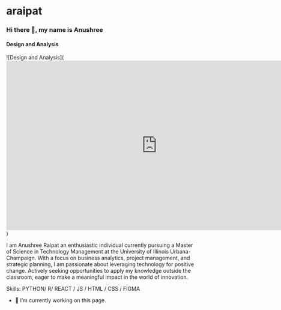 # araipat
### Hi there 👋, my name is Anushree
#### Design and Analysis
![Design and Analysis](<iframe style="border: 1px solid rgba(0, 0, 0, 0.1);" width="800" height="450" src="https://www.figma.com/embed?embed_host=share&url=https%3A%2F%2Fwww.figma.com%2Ffile%2FXiS8hGHPJjJuyewrmaRrec%2FREADME-Github-Banner-(Community)%3Ftype%3Ddesign%26node-id%3D2%253A146%26mode%3Ddesign%26t%3DnpbvZJYDbSRXsxdi-1" allowfullscreen></iframe>)

I am Anushree Raipat an enthusiastic individual currently pursuing a Master of Science in Technology Management at the University of Illinois Urbana-Champaign. With a focus on business analytics, project management, and strategic planning, I am passionate about leveraging technology for positive change. Actively seeking opportunities to apply my knowledge outside the classroom, eager to make a meaningful impact in the world of innovation.

Skills: PYTHON/ R/ REACT / JS / HTML / CSS / FIGMA

- 🔭 I’m currently working on this page. 




